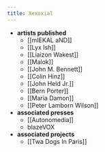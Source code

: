 ```yaml
---
title: Xexoxial
---
```


- **artists published**
	- [[mIEKAL aND]]
	- [[Lyx Ish]]
	- [[Liaizon Wakest]]
	- [[Malok]]
	- [[John M. Bennett]]
	- [[Colin Hinz]]
	- [[John Held Jr.]]
	- [[Bern Porter]]
	- [[Maria Damon]]
	- [[Peter Lamborn Wilson]]
- **associated presses**
	- [[Autonomedia]]
	- blazeVOX
- **associated projects**
	- [[Twa Dogs In Paris]]